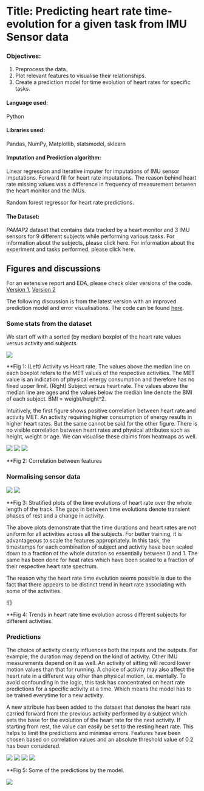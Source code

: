 # Title: Predicting heart rate time-evolution for a given task from IMU Sensor data 

### Objectives:
1. Preprocess the data.
2. Plot relevant features to visualise their relationships.
4. Create a prediction model for time evolution of heart rates for specific tasks.

#### Language used:
Python

#### Libraries used:
Pandas, NumPy, Matplotlib, statsmodel, sklearn

#### Imputation and Prediction algorithm:
Linear regression and Iterative imputer for imputations of IMU sensor imputations. Forward fill for heart rate imputations. The reason behind heart rate missing values was a difference in frequency of measurement between the heart monitor and the IMUs.

Random forest regressor for heart rate predictions.

#### The Dataset:
*PAMAP2* dataset that contains data tracked by a heart monitor and 3 IMU sensors for 9 different subjects while performing various tasks. For information about the subjects, please click here. For information about the experiment and tasks performed, please click here.

## Figures and discussions

For an extensive report and EDA, please check older versions of the code. [Version 1](https://github.com/rud-ninja/IMU_Sensors_EDA/blob/main/IMU_sensor_analysis_code.ipynb), [Version 2](https://github.com/rud-ninja/IMU_Sensors_EDA/blob/main/IMU_new_2.ipynb)

The following discussion is from the latest version with an improved prediction model and error visualisations. The code can be found [here](https://github.com/rud-ninja/IMU_Sensors_EDA/blob/main/IMU4.ipynb).

### Some stats from the dataset

We start off with a sorted (by median) boxplot of the heart rate values versus activity and subjects.

![](https://github.com/rud-ninja/IMU_Sensors_EDA/blob/main/imgs/boxplots_hr.png)

**Fig 1: (Left) Activity vs Heart rate. The values above the median line on each boxplot refers to the MET values of the respective activities. The MET value is an indication of physical energy consumption and therefore has no fixed upper limit. (Right) Subject versus heart rate. The values above the median line are ages and the values below the median line denote the BMI of each subject. BMI = weight/height^2.

Intuitively, the first figure shows positive correlation between heart rate and activity MET. An activity requiring higher consumption of energy results in higher heart rates. But the same cannot be said for the other figure. There is no visible correlation between heart rates and physical attributes such as height, weight or age. We can visualise these claims from heatmaps as well.

![](https://github.com/rud-ninja/IMU_Sensors_EDA/blob/main/imgs/corr_imu_hr.png) ![](https://github.com/rud-ninja/IMU_Sensors_EDA/blob/main/imgs/corr_pa_hr.png)
![](https://github.com/rud-ninja/IMU_Sensors_EDA/blob/main/imgs/corr_imu_pa.png)

**Fig 2: Correlation between features


### Normalising sensor data

![](https://github.com/rud-ninja/IMU_Sensors_EDA/blob/main/new_imgs/hr%20vs%20time%20per%20age.png)
![](https://github.com/rud-ninja/IMU_Sensors_EDA/blob/main/new_imgs/hr%20vs%20time%20per%20bmi.png)

**Fig 3: Stratified plots of the time evolutions of heart rate over the whole length of the track. The gaps in between time evolutions denote transient phases of rest and a change in activity.

The above plots demonstrate that the time durations and heart rates are not uniform for all activities across all the subjects. For better training, it is advantageous to scale the features appropriately. In this task, the timestamps for each combination of subject and activity have been scaled down to a fraction of the whole duration so essentially between 0 and 1. The same has been done for heat rates which have been scaled to a fraction of their respective heart rate spectrum.

The reason why the heart rate time evolution seems possible is due to the fact that there appears to be distinct trend in heart rate associating with some of the activities.

![]

**Fig 4: Trends in heart rate time evolution across different subjects for different activities.

### Predictions

The choice of activity clearly influences both the inputs and the outputs. For example, the duration may depend on the kind of activity. Other IMU measurements depend on it as well. An activity of sitting will record lower motion values than that for running. A choice of activity may also affect the heart rate in a different way other than physical motion, i.e. mentally. To avoid confounding in the logic, this task has concentrated on heart rate predictions for a specific activity at a time. Which means the model has to be trained everytime for a new activity.

A new attribute has been added to the dataset that denotes the heart rate carried forward from the previous activity performed by a subject which sets the base for the evolution of the heart rate for the next activity. If starting from rest, the value can easily be set to the resting heart rate. This helps to limit the predictions and minimise errors. Features have been chosen based on correlation values and an absolute threshold value of 0.2 has been considered.

![](https://github.com/rud-ninja/IMU_Sensors_EDA/blob/main/imgs/cycling_prediction.png)
![](https://github.com/rud-ninja/IMU_Sensors_EDA/blob/main/imgs/lying_prediction.png)
![](https://github.com/rud-ninja/IMU_Sensors_EDA/blob/main/imgs/rope_jumping_prediction.png)
![](https://github.com/rud-ninja/IMU_Sensors_EDA/blob/main/imgs/running_prediction.png)

**Fig 5: Some of the predictions by the model.

![](https://github.com/rud-ninja/IMU_Sensors_EDA/blob/main/new_imgs/pie.png)
